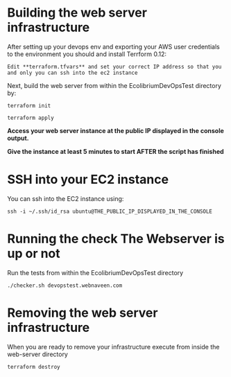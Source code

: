 # Building the web server infrastructure

After setting up your devops env and exporting your AWS user credentials to the environment you should and install Terrform 0.12:

``Edit **terraform.tfvars** and set your correct IP address so that you and only you can ssh into the ec2 instance``

Next, build the web server from within the EcolibriumDevOpsTest directory by:

``terraform init``

``terraform apply``

**Access your web server instance at the public IP displayed in the console output.**

**Give the instance at least 5 minutes to start AFTER the script has finished**

# SSH into your EC2 instance

You can ssh into the EC2 instance using:

``ssh -i ~/.ssh/id_rsa ubuntu@THE_PUBLIC_IP_DISPLAYED_IN_THE_CONSOLE``
# Running the check The Webserver is up or not

Run the tests from within the EcolibriumDevOpsTest directory

``./checker.sh devopstest.webnaveen.com``

# Removing the web server infrastructure

When you are ready to remove your infrastructure execute from inside the web-server directory

``terraform destroy``
